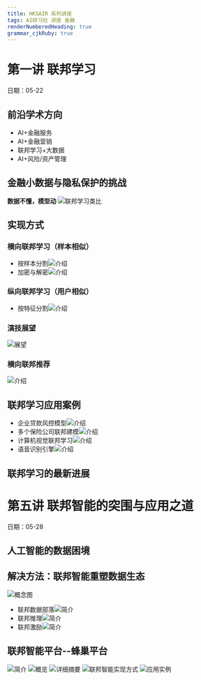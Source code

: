 ```yaml
---
title: HKSAIR 系列讲座 
tags: AI研习社 讲座 金融
renderNumberedHeading: true
grammar_cjkRuby: true
---
```


# 第一讲 联邦学习
日期：05-22
## 前沿学术方向
- AI+金融服务
- AI+金融营销
- 联邦学习+大数据
- AI+风险/资产管理

## 金融小数据与隐私保护的挑战
**数据不懂，模型动**
![联邦学习类比](https://gitee.com/knowmefly/little_book_maker/raw/master/小书匠/1591019902232.png)
## 实现方式
### 横向联邦学习（样本相似）
- 按样本分割![介绍](https://gitee.com/knowmefly/little_book_maker/raw/master/小书匠/1591020114983.png)
- 加密与解密![介绍](https://gitee.com/knowmefly/little_book_maker/raw/master/小书匠/1591020166916.png)
### 纵向联邦学习（用户相似）
- 按特征分割![介绍](https://gitee.com/knowmefly/little_book_maker/raw/master/小书匠/1591020446111.png)
### 演技展望
![展望](https://gitee.com/knowmefly/little_book_maker/raw/master/小书匠/1591020816400.png)
### 横向联邦推荐
![介绍](https://gitee.com/knowmefly/little_book_maker/raw/master/小书匠/1591021040234.png)
## 联邦学习应用案例
- 企业贷款风控模型![介绍](https://gitee.com/knowmefly/little_book_maker/raw/master/小书匠/1591021298533.png)
- 多个保险公司联邦建模![介绍](https://gitee.com/knowmefly/little_book_maker/raw/master/小书匠/1591021339418.png)
- 计算机视觉联邦学习![介绍](https://gitee.com/knowmefly/little_book_maker/raw/master/小书匠/1591021428662.png)
- 语音识别引擎![介绍](https://gitee.com/knowmefly/little_book_maker/raw/master/小书匠/1591021474296.png)
## 联邦学习的最新进展











# 第五讲 联邦智能的突围与应用之道
日期：05-28
## 人工智能的数据困境

## 解决方法：联邦智能重塑数据生态
![概念图](https://gitee.com/knowmefly/little_book_maker/raw/master/小书匠/1590983887348.png)
- 联邦数据部落![简介](https://gitee.com/knowmefly/little_book_maker/raw/master/小书匠/1590983952931.png)
- 联邦推理![简介](https://gitee.com/knowmefly/little_book_maker/raw/master/小书匠/1590984200850.png)
- 联邦激励![简介](https://gitee.com/knowmefly/little_book_maker/raw/master/小书匠/1590984536012.png)

## 联邦智能平台--蜂巢平台
![简介](https://gitee.com/knowmefly/little_book_maker/raw/master/小书匠/1590984779864.png)
![概览](https://gitee.com/knowmefly/little_book_maker/raw/master/小书匠/1590984830175.png)
![详细摘要](https://gitee.com/knowmefly/little_book_maker/raw/master/小书匠/1590984881632.png)
![联邦智能实现方式](https://gitee.com/knowmefly/little_book_maker/raw/master/小书匠/1590984967588.png)
![应用实例](https://gitee.com/knowmefly/little_book_maker/raw/master/小书匠/1590985191685.png)
